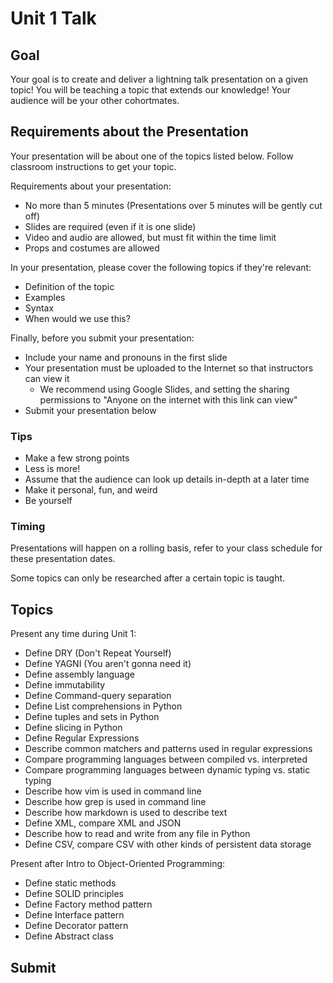 # Unit 1 Talk

## Goal

Your goal is to create and deliver a lightning talk presentation on a given topic! You will be teaching a topic that extends our knowledge! Your audience will be your other cohortmates.

## Requirements about the Presentation

Your presentation will be about one of the topics listed below. Follow classroom instructions to get your topic.

Requirements about your presentation:

- No more than 5 minutes (Presentations over 5 minutes will be gently cut off)
- Slides are required (even if it is one slide)
- Video and audio are allowed, but must fit within the time limit
- Props and costumes are allowed

In your presentation, please cover the following topics if they're relevant:

- Definition of the topic
- Examples
- Syntax
- When would we use this?

Finally, before you submit your presentation:

- Include your name and pronouns in the first slide
- Your presentation must be uploaded to the Internet so that instructors can view it
  - We recommend using Google Slides, and setting the sharing permissions to "Anyone on the internet with this link can view"
- Submit your presentation below

### Tips

- Make a few strong points
- Less is more!
- Assume that the audience can look up details in-depth at a later time
- Make it personal, fun, and weird
- Be yourself

### Timing

Presentations will happen on a rolling basis, refer to your class schedule for these presentation dates.

Some topics can only be researched after a certain topic is taught.

## Topics

Present any time during Unit 1:

- Define DRY (Don't Repeat Yourself)
- Define YAGNI (You aren't gonna need it)
- Define assembly language
- Define immutability
- Define Command-query separation
- Define List comprehensions in Python
- Define tuples and sets in Python
- Define slicing in Python
- Define Regular Expressions
- Describe common matchers and patterns used in regular expressions
- Compare programming languages between compiled vs. interpreted
- Compare programming languages between dynamic typing vs. static typing
- Describe how vim is used in command line
- Describe how grep is used in command line
- Describe how markdown is used to describe text
- Define XML, compare XML and JSON
- Describe how to read and write from any file in Python
- Define CSV, compare CSV with other kinds of persistent data storage

Present after Intro to Object-Oriented Programming:

- Define static methods
- Define SOLID principles
- Define Factory method pattern
- Define Interface pattern
- Define Decorator pattern
- Define Abstract class

## Submit
